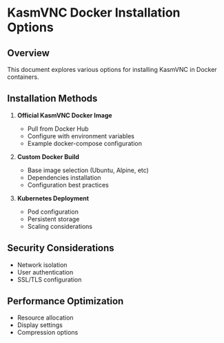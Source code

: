 # KasmVNC Docker Installation Options

## Overview
This document explores various options for installing KasmVNC in Docker containers.

## Installation Methods
1. **Official KasmVNC Docker Image**
   - Pull from Docker Hub
   - Configure with environment variables
   - Example docker-compose configuration

2. **Custom Docker Build**
   - Base image selection (Ubuntu, Alpine, etc)
   - Dependencies installation
   - Configuration best practices

3. **Kubernetes Deployment**
   - Pod configuration
   - Persistent storage
   - Scaling considerations

## Security Considerations
- Network isolation
- User authentication
- SSL/TLS configuration

## Performance Optimization
- Resource allocation
- Display settings
- Compression options